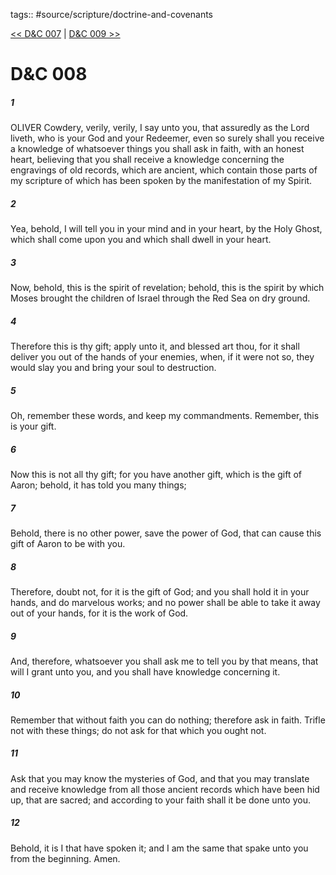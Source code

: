 tags:: #source/scripture/doctrine-and-covenants

[<< D&C 007](doctrine-and-covenants/D&C_007.md) | [D&C 009 >>](doctrine-and-covenants/D&C_009.md)

# D&C 008

##### 1

OLIVER Cowdery, verily, verily, I say unto you, that assuredly as the Lord liveth, who is your God and your Redeemer, even so surely shall you receive a knowledge of whatsoever things you shall ask in faith, with an honest heart, believing that you shall receive a knowledge concerning the engravings of old records, which are ancient, which contain those parts of my scripture of which has been spoken by the manifestation of my Spirit.

##### 2

Yea, behold, I will tell you in your mind and in your heart, by the Holy Ghost, which shall come upon you and which shall dwell in your heart.

##### 3

Now, behold, this is the spirit of revelation; behold, this is the spirit by which Moses brought the children of Israel through the Red Sea on dry ground.

##### 4

Therefore this is thy gift; apply unto it, and blessed art thou, for it shall deliver you out of the hands of your enemies, when, if it were not so, they would slay you and bring your soul to destruction.

##### 5

Oh, remember these words, and keep my commandments. Remember, this is your gift.

##### 6

Now this is not all thy gift; for you have another gift, which is the gift of Aaron; behold, it has told you many things;

##### 7

Behold, there is no other power, save the power of God, that can cause this gift of Aaron to be with you.

##### 8

Therefore, doubt not, for it is the gift of God; and you shall hold it in your hands, and do marvelous works; and no power shall be able to take it away out of your hands, for it is the work of God.

##### 9

And, therefore, whatsoever you shall ask me to tell you by that means, that will I grant unto you, and you shall have knowledge concerning it.

##### 10

Remember that without faith you can do nothing; therefore ask in faith. Trifle not with these things; do not ask for that which you ought not.

##### 11

Ask that you may know the mysteries of God, and that you may translate and receive knowledge from all those ancient records which have been hid up, that are sacred; and according to your faith shall it be done unto you.

##### 12

Behold, it is I that have spoken it; and I am the same that spake unto you from the beginning. Amen.
